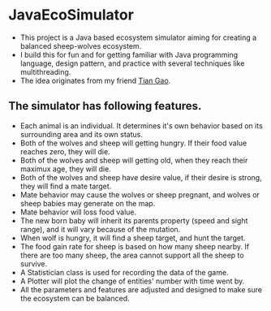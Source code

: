 # JavaEcoSimulator

  - This project is a Java based ecosystem simulator aiming for creating a balanced sheep-wolves ecosystem. 
  - I build this for fun and for getting familiar with Java programming language, design pattern, and practice with several techniques like multithreading.
  - The idea originates from my friend [Tian Gao](https://github.com/gaogaotiantian).

## The simulator has following features.
  - Each animal is an individual. It determines it's own behavior based on its surrounding area and its own status.
  - Both of the wolves and sheep will getting hungry. If their food value reaches zero, they will die. 
  - Both of the wolves and sheep will getting old, when they reach their maximux age, they will die.
  - Both of the wolves and sheep have desire value, if their desire is strong, they will find a mate target.
  - Mate behavior may cause the wolves or sheep pregnant, and wolves or sheep babies may generate on the map. 
  - Mate behavior will loss food value.
  - The new born baby will inherit its parents property (speed and sight range), and it will vary because of the mutation.
  - When wolf is hungry, it will find a sheep target, and hunt the target.
  - The food gain rate for sheep is based on how many sheep nearby. If there are too many sheep, the area cannot support all the sheep to survive.
  - A Statistician class is used for recording the data of the game.
  - A Plotter will plot the change of entities' number with time went by.
  - All the parameters and features are adjusted and designed to make sure the ecosystem can be balanced.



